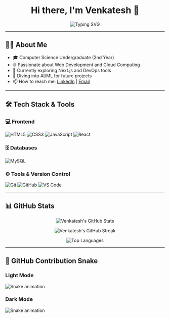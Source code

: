 <h1 align="center">Hi there, I'm Venkatesh 👋</h1>

<p align="center">
  <img src="https://readme-typing-svg.herokuapp.com?font=Fira+Code&size=24&pause=1000&color=F7F7F7&center=true&vCenter=true&width=435&lines=Aspiring+Full-Stack+Developer;Open+Source+Enthusiast;Lifelong+Learner" alt="Typing SVG" />
</p>

---

## 👨‍💻 About Me

- 🎓 Computer Science Undergraduate (2nd Year)
- 🌐 Passionate about Web Development and Cloud Computing
- 🚀 Currently exploring Next.js and DevOps tools
- 🤖 Diving into AI/ML for future projects
- 📫 How to reach me: [LinkedIn](https://www.linkedin.com/in/venkatesh0029/) | [Email](mailto:venkatesh0029@example.com)

---

## 🛠️ Tech Stack & Tools

### 💻 Frontend
![HTML5](https://img.shields.io/badge/HTML5-E34F26?style=flat&logo=html5&logoColor=white)
![CSS3](https://img.shields.io/badge/CSS3-1572B6?style=flat&logo=css3&logoColor=white)
![JavaScript](https://img.shields.io/badge/JavaScript-F7DF1E?style=flat&logo=javascript&logoColor=black)
![React](https://img.shields.io/badge/React-20232A?style=flat&logo=react&logoColor=61DAFB)

### 🗄️ Databases
![MySQL](https://img.shields.io/badge/MySQL-00000F?style=flat&logo=mysql&logoColor=white)

### ⚙️ Tools & Version Control
![Git](https://img.shields.io/badge/Git-F05032?style=flat&logo=git&logoColor=white)
![GitHub](https://img.shields.io/badge/GitHub-181717?style=flat&logo=github&logoColor=white)
![VS Code](https://img.shields.io/badge/VS%20Code-007ACC?style=flat&logo=visual-studio-code&logoColor=white)

---

## 📊 GitHub Stats

<p align="center">
  <img src="https://github-readme-stats.vercel.app/api?username=venkatesh0029&show_icons=true&theme=radical" alt="Venkatesh's GitHub Stats" />
</p>

<p align="center">
  <img src="https://github-readme-streak-stats.herokuapp.com/?user=venkatesh0029&theme=radical" alt="Venkatesh's GitHub Streak" />
</p>

<p align="center">
  <img src="https://github-readme-stats.vercel.app/api/top-langs/?username=venkatesh0029&layout=compact&theme=radical" alt="Top Languages" />
</p>


---

## 🐍 GitHub Contribution Snake

### Light Mode
![Snake animation](https://github.com/venkatesh0029/venkatesh0029/raw/main/dist/snake.svg)

### Dark Mode
![Snake animation](https://github.com/venkatesh0029/venkatesh0029/raw/main/dist/snake-dark.svg?palette=github-dark)

